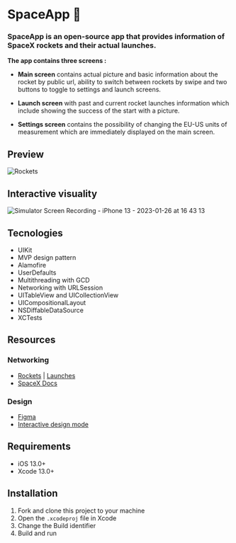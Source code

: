 # SpaceApp 🚀

### SpaceApp is an open-source app that provides information of SpaceX rockets and their actual launches. ###

**The app contains three screens :** 
 * **Main screen** contains actual picture and basic information about the rocket by public url, ability to switch between rockets by swipe and two buttons to toggle to settings and launch screens.
 
 * **Launch screen** with past and current rocket launches information which include showing the success of the start with a picture.
 
 * **Settings screen** contains the possibility of changing the EU-US units of measurement which are immediately displayed on the main screen.
 



## Preview
![Rockets](https://user-images.githubusercontent.com/86513789/215055448-52318acb-9d54-47dd-8f73-245191752266.png)
## Interactive visuality
![Simulator Screen Recording - iPhone 13 - 2023-01-26 at 16 43 13](https://user-images.githubusercontent.com/86513789/215065549-17489e65-5b26-4565-9b75-9ad6f349262f.gif)

## Tecnologies

* UIKit
* MVP design pattern
* Alamofire
* UserDefaults
* Multithreading with GCD
* Networking with URLSession
* UITableView and UICollectionView
* UICompositionalLayout
* NSDiffableDataSource
* XCTests

## Resources
### Networking
* [Rockets](https://api.spacexdata.com/v4/rockets) | [Launches](https://api.spacexdata.com/v4/launches)
* [SpaceX Docs](https://github.com/r-spacex/SpaceX-API/blob/master/docs/queries.md)
### Design
* [Figma](https://www.figma.com/file/GLxcmFyzglgO8f6v4eRFHc/Тестовое-задание?node-id=2%3A3) 
* [Interactive design mode](https://www.figma.com/proto/GLxcmFyzglgO8f6v4eRFHc/Тестовое-задание?page-id=0%3A1&node-id=2%3A3&viewport=323%2C48%2C0.16&scaling=min-zoom&starting-point-node-id=2%3A3)

## Requirements
* iOS 13.0+
* Xcode 13.0+

## Installation
1. Fork and clone this project to your machine
2. Open the `.xcodeproj` file in Xcode
3. Change the Build identifier
4. Build and run
